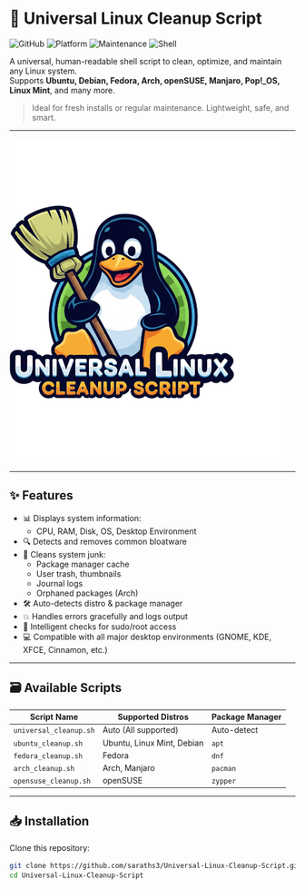 # 🧼 Universal Linux Cleanup Script

![GitHub](https://img.shields.io/github/license/saraths3/Universal-Linux-Cleanup-Script)
![Platform](https://img.shields.io/badge/platform-linux-blue)
![Maintenance](https://img.shields.io/badge/maintained-yes-brightgreen)
![Shell](https://img.shields.io/badge/shell-bash-yellow)

A universal, human-readable shell script to clean, optimize, and maintain any Linux system.  
Supports **Ubuntu, Debian, Fedora, Arch, openSUSE, Manjaro, Pop!_OS, Linux Mint**, and many more.

> Ideal for fresh installs or regular maintenance. Lightweight, safe, and smart.

---

![Preview](https://github.com/saraths3/Universal-Linux-Cleanup-Script/raw/refs/heads/main/logo.png)

---

## ✨ Features

- 📊 Displays system information:
  - CPU, RAM, Disk, OS, Desktop Environment
- 🔍 Detects and removes common bloatware
- 🧹 Cleans system junk:
  - Package manager cache
  - User trash, thumbnails
  - Journal logs
  - Orphaned packages (Arch)
- 🛠️ Auto-detects distro & package manager
- 💥 Handles errors gracefully and logs output
- 🧠 Intelligent checks for sudo/root access
- 💻 Compatible with all major desktop environments (GNOME, KDE, XFCE, Cinnamon, etc.)

---

## 🗃️ Available Scripts

| Script Name             | Supported Distros        | Package Manager |
|-------------------------|---------------------------|------------------|
| `universal_cleanup.sh`  | Auto (All supported)      | Auto-detect      |
| `ubuntu_cleanup.sh`     | Ubuntu, Linux Mint, Debian| `apt`            |
| `fedora_cleanup.sh`     | Fedora                    | `dnf`            |
| `arch_cleanup.sh`       | Arch, Manjaro             | `pacman`         |
| `opensuse_cleanup.sh`   | openSUSE                  | `zypper`         |

---

## 📥 Installation

Clone this repository:

```bash
git clone https://github.com/saraths3/Universal-Linux-Cleanup-Script.git
cd Universal-Linux-Cleanup-Script
